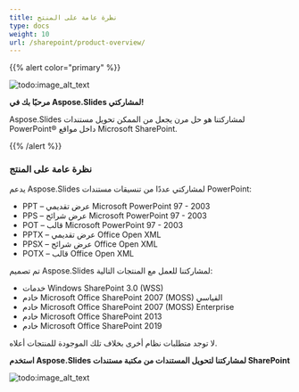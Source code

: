 ```yaml
---
title: نظرة عامة على المنتج
type: docs
weight: 10
url: /sharepoint/product-overview/
---
```


{{% alert color="primary" %}} 

![todo:image_alt_text](product-overview_1)

**مرحبًا بك في Aspose.Slides لمشاركتي!**

Aspose.Slides لمشاركتنا هو حل مرن يجعل من الممكن تحويل مستندات PowerPoint® داخل مواقع Microsoft SharePoint.






{{% /alert %}} 
### **نظرة عامة على المنتج**
يدعم Aspose.Slides لمشاركتي عددًا من تنسيقات مستندات PowerPoint:

- PPT – عرض تقديمي Microsoft PowerPoint 97 - 2003
- PPS – عرض شرائح Microsoft PowerPoint 97 - 2003
- POT – قالب Microsoft PowerPoint 97 - 2003
- PPTX – عرض تقديمي Office Open XML
- PPSX – عرض شرائح Office Open XML
- POTX – قالب Office Open XML

تم تصميم Aspose.Slides لمشاركتنا للعمل مع المنتجات التالية:

- خدمات Windows SharePoint 3.0 (WSS)
- خادم Microsoft Office SharePoint 2007 (MOSS) القياسي
- خادم Microsoft Office SharePoint 2007 (MOSS) Enterprise
- خادم Microsoft Office SharePoint 2013
- خادم Microsoft Office SharePoint 2019

لا توجد متطلبات نظام أخرى بخلاف تلك الموجودة للمنتجات أعلاه.

**استخدم Aspose.Slides لمشاركتنا لتحويل المستندات من مكتبة مستندات SharePoint** 

![todo:image_alt_text](product-overview_2.png)